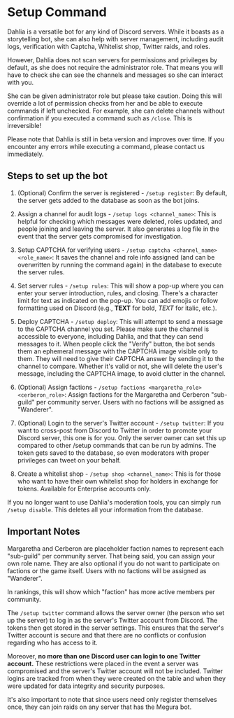 # Setup Command

Dahlia is a versatile bot for any kind of Discord servers. While it boasts as a storytelling bot, she can also help with server management, including audit logs, verification with Captcha, Whitelist shop, Twitter raids, and roles.

However, Dahlia does not scan servers for permissions and privileges by default, as she does not require the administrator role. That means you will have to check she can see the channels and messages so she can interact with you.

She can be given administrator role but please take caution. Doing this will override a lot of permission checks from her and be able to execute commands if left unchecked. For example, she can delete channels without confirmation if you executed a command such as `/close`. This is irreversible!

Please note that Dahlia is still in beta version and improves over time. If you encounter any errors while executing a command, please contact us immediately.

## Steps to set up the bot

1. (Optional) Confirm the server is registered - `/setup register`: By default, the server gets added to the database as soon as the bot joins.

2. Assign a channel for audit logs - `/setup logs <channel_name>`: This is helpful for checking which messages were deleted, roles updated, and people joining and leaving the server. It also generates a log file in the event that the server gets compromised for investigation.

3. Setup CAPTCHA for verifying users - `/setup captcha <channel_name> <role_name>`: It saves the channel and role info assigned (and can be overwritten by running the command again) in the database to execute the server rules.

4. Set server rules - `/setup rules`: This will show a pop-up where you can enter your server introduction, rules, and closing. There's a character limit for text as indicated on the pop-up. You can add emojis or follow formatting used on Discord (e.g., **TEXT** for bold, _TEXT_ for italic, etc.).

5. Deploy CAPTCHA - `/setup deploy`: This will attempt to send a message to the CAPTCHA channel you set. Please make sure the channel is accessible to everyone, including Dahlia, and that they can send messages to it. When people click the "Verify" button, the bot sends them an ephemeral message with the CAPTCHA image visible only to them. They will need to give their CAPTCHA answer by sending it to the channel to compare. Whether it's valid or not, she will delete the user's message, including the CAPTCHA image, to avoid clutter in the channel.

6. (Optional) Assign factions - `/setup factions <margaretha_role> <cerberon_role>`: Assign factions for the Margaretha and Cerberon "sub-guild" per community server. Users with no factions will be assigned as "Wanderer".

7. (Optional) Login to the server's Twitter account - `/setup twitter`: If you want to cross-post from Discord to Twitter in order to promote your Discord server, this one is for you. Only the server owner can set this up compared to other /setup commands that can be run by admins. The token gets saved to the database, so even moderators with proper privileges can tweet on your behalf.

8. Create a whitelist shop - `/setup shop <channel_name>`: This is for those who want to have their own whitelist shop for holders in exchange for tokens. Available for Enterprise accounts only.

If you no longer want to use Dahlia's moderation tools, you can simply run `/setup disable`. This deletes all your information from the database.

## Important Notes

Margaretha and Cerberon are placeholder faction names to represent each "sub-guild" per community server. That being said, you can assign your own role name. They are also optional if you do not want to participate on factions or the game itself. Users with no factions will be assigned as "Wanderer".

In rankings, this will show which "faction" has more active members per community.

The `/setup twitter` command allows the server owner (the person who set up the server) to log in as the server's Twitter account from Discord. The tokens then get stored in the server settings. This ensures that the server's Twitter account is secure and that there are no conflicts or confusion regarding who has access to it.

Moreover, **no more than one Discord user can login to one Twitter account.** These restrictions were placed in the event a server was compromised and the server's Twitter account will not be included. Twitter logins are tracked from when they were created on the table and when they were updated for data integrity and security purposes.

It's also important to note that since users need only register themselves once, they can join raids on any server that has the Megura bot.

